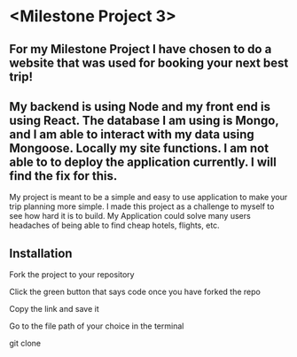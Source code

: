 # <Milestone Project 3>

## For my Milestone Project I have chosen to do a website that was used for booking your next best trip!

## My backend is using Node and my front end is using React. The database I am using is Mongo, and I am able to interact with my data using Mongoose. Locally my site functions. I am not able to to deploy the application currently. I will find the fix for this.

My project is meant to be a simple and easy to use application to make your trip planning more simple. I made this project as a challenge to myself to see how hard it is to build. My Application could solve many users headaches of being able to find cheap hotels, flights, etc.


## Installation

Fork the project to your repository

Click the green button that says code once you have forked the repo

Copy the link and save it

Go to the file path of your choice in the terminal

git clone <project-url>
